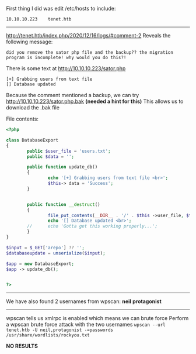 First thing I did was edit /etc/hosts to include:
```
10.10.10.223	tenet.htb
```

---

http://tenet.htb/index.php/2020/12/16/logs/#comment-2
Reveals the following message:
```
did you remove the sator php file and the backup?? the migration program is incomplete! why would you do this?!
```

There is some text at http://10.10.10.223/sator.php
```
[+] Grabbing users from text file  
[] Database updated
```

Because the comment mentioned a backup, we can try
http://10.10.10.223/sator.php.bak **(needed a hint for this)**
This allows us to download the .bak file

File contents:
```php
<?php

class DatabaseExport
{
        public $user_file = 'users.txt';
        public $data = '';

        public function update_db()
        {
                echo '[+] Grabbing users from text file <br>';
                $this-> data = 'Success';
        }


        public function __destruct()
        {
                file_put_contents(__DIR__ . '/' . $this ->user_file, $this->data);
                echo '[] Database updated <br>';
        //      echo 'Gotta get this working properly...';
        }
}

$input = $_GET['arepo'] ?? '';
$databaseupdate = unserialize($input);

$app = new DatabaseExport;
$app -> update_db();


?>
```

---

We have also found 2 usernames from wpscan:
**neil**
**protagonist**

---

wpscan tells us xmlrpc is enabled which means we can brute force
Perform a wpscan brute force attack with the two usernames
`wpscan --url tenet.htb -U neil,protagonist -=passwords /usr/share/wordlists/rockyou.txt`

**NO RESULTS**